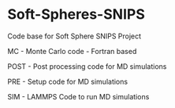 # Soft-Spheres-SNIPS
Code base for Soft Sphere SNIPS Project

MC - Monte Carlo code - Fortran based

POST - Post processing code for MD simulations

PRE - Setup code for MD simulations

SIM - LAMMPS Code to run MD simulations
